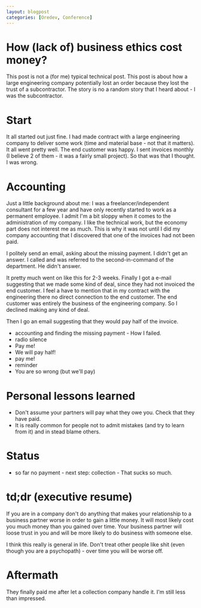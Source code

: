 ```yaml
---
layout: blogpost
categories: [Oredev, Conference]
---
```


# How (lack of) business ethics cost money?

This post is not a (for me) typical technical post. This post is about how a large engineering company potentially lost an order because they lost the trust of a subcontractor. The story is no a random story that I heard about - I was the subcontractor. 

# Start

It all started out just fine. I had made contract with a large engineering company to deliver some work (time and material base - not that it matters). It all went pretty well. The end customer was happy. I sent invoices monthly (I believe 2 of them - it was a fairly small project). So that was that I thought. I was wrong.

# Accounting

Just a little background about me: I was a freelancer/independent consultant for a few year and have only recently started to work as a permanent employee. I admit I'm a bit sloppy when it comes to the administration of my company. I like the technical work, but the economy part does not interest me as much. This is why it was not until I did my company accounting that I discovered that one of the invoices had not been paid. 

I politely send an email, asking about the missing payment. I didn't get an answer. I called and was referred to the second-in-command of the department. He didn't answer. 

It pretty much went on like this for 2-3 weeks. Finally I got a e-mail suggesting that we made some kind of deal, since they had not invoiced the end customer. I feel a have to mention that in my contract with the engineering there no direct connection to the end customer. The end customer was entirely the business of the engineering company. So I declined making any kind of deal. 

Then I go an email suggesting that they would pay half of the invoice.

- accounting and finding the missing payment - How I failed.
- radio silence
- Pay me!
- We will pay half!
- pay me!
- reminder
- You are so wrong (but we'll pay)

# Personal lessons learned

- Don't assume your partners will pay what they owe you. Check that they have paid.
- It is really common for people not to admit mistakes (and try to learn from it) and in stead blame others.

# Status

- so far no payment - next step: collection - That sucks so much.

# td;dr (executive resume)

If you are in a company don't do anything that makes your relationship to a business partner worse in order to gain a little money. It will most likely cost you much money than you gained over time. Your business partner will loose trust in you and will be more likely to do business with someone else. 

I think this really is general in life. Don't treat other people like shit (even though you are a psychopath) - over time you will be worse off.

# Aftermath

They finally paid me after let a collection company handle it. I'm still less than impressed.